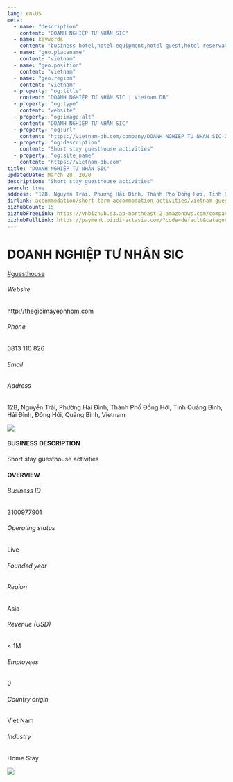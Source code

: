 ```yaml
---
lang: en-US
meta:
  - name: "description"
    content: "DOANH NGHIỆP TƯ NHÂN SIC"
  - name: keywords
    content: "business hotel,hotel equipment,hotel guest,hotel reservation,hotels,leisure hotel,membership,on site,resort,resort hotels,tourism,travelers,vacation,vacation,vacation,vietnam-guesthouse-companies"
  - name: "geo.placename"
    content: "vietnam"
  - name: "geo.position"
    content: "vietnam"
  - name: "geo.region"
    content: "vietnam"
  - property: "og:title"
    content: "DOANH NGHIỆP TƯ NHÂN SIC | Vietnam DB"
  - property: "og:type"
    content: "website"
  - property: "og:image:alt"
    content: "DOANH NGHIỆP TƯ NHÂN SIC"
  - property: "og:url"
    content: "https://vietnam-db.com/company/DOANH NGHIEP TU NHAN SIC-2796999"
  - property: "og:description"
    content: "Short stay guesthouse activities"
  - property: "og:site_name"
    content: "https://vietnam-db.com"
title: "DOANH NGHIỆP TƯ NHÂN SIC"
updatedDate: March 28, 2020
description: "Short stay guesthouse activities"
search: true
address: "12B, Nguyễn Trãi, Phường Hải Đình, Thành Phố Đồng Hới, Tỉnh Quảng Bình, Hải Đình, Đồng Hới, Quảng Bình, Vietnam"
dirlink: accommodation/short-term-accommodation-activities/vietnam-guesthouse-companies
bizhubCount: 15
bizhubFreeLink: https://vnbizhub.s3.ap-northeast-2.amazonaws.com/companies/vietnam-guesthouse-companies_preview.xlsx
bizhubFullLink: https://payment.bizdirectasia.com/?code=default&category=bizhub&item=vietnam-guesthouse-companies&redirect=https://vietnam-db.com
---
```



<div class="bd-item">
    <div class="item-content">
        <div class="detail-title-wrap">
            <h1 class="detail-title">
                DOANH NGHIỆP TƯ NHÂN SIC
            </h1>
        </div>
		<div class="detail-tagslist"><a href="/accommodation/short-term-accommodation-activities/tags/guesthouse" class="detail-tagitem">#guesthouse</a></div>
        <h6 class="bd-label">Website</h6>
        <p>http://thegioimayepnhom.com</p>
		<h6 class="bd-label">Phone</h6>
        <p>0813 110 826</p>
        <h6 class="bd-label">Email</h6>
        <p><a class="textColorPrimary" href="#"></a></p>
        <h6 class="bd-label">Address</h6>
        <p>12B, Nguyễn Trãi, Phường Hải Đình, Thành Phố Đồng Hới, Tỉnh Quảng Bình, Hải Đình, Đồng Hới, Quảng Bình, Vietnam</p>
    </div>
</div>

<div class="banner-wrap text-center"><a href="" class="banner-link"><img src="/assets/vndb.com/BannerAds2.jpg" class="banner-img"></a></div>

<div class="bd-item">
    <div class="item-content">
        <h4 class="textColorPrimary item-title">BUSINESS DESCRIPTION</h4>
        <p>Short stay guesthouse activities</p>
    </div>
</div>

<div class="bd-item">
    <div class="item-content">
        <h4 class="textColorPrimary item-title">OVERVIEW</h4>
        <div class="item-info">
            <h6 class="bd-label">Business ID</h6>
            <p>3100977901</p>
        </div>
        <div class="item-info">
            <h6 class="bd-label">Operating status</h6>
            <p>Live<small class="bd-status_dot live"></small></p>
        </div>
        <div class="item-info">
            <h6 class="bd-label">Founded year</h6>
            <p></p>
        </div>
        <div class="item-info">
            <h6 class="bd-label">Region</h6>
            <p>Asia</p>
        </div>
        <div class="item-info">
            <h6 class="bd-label">Revenue (USD)</h6>
            <p>&lt; 1M</p>
        </div>
        <div class="item-info">
            <h6 class="bd-label">Employees</h6>
            <p>0</p>
        </div>
        <div class="item-info">
            <h6 class="bd-label">Country origin</h6>
            <p>Viet Nam</p>
        </div>
        <div class="item-info">
            <h6 class="bd-label">Industry</h6>
            <p>Home Stay</p>
        </div>
    </div>
</div>

<div class="banner-wrap text-center"><a href="" class="banner-link"><img src="/assets/vndb.com/BannerAd_04_728x90.jpg" class="banner-img"></a></div>

<CustomPopup popupTitle="ENTER EMAIL TO DOWNLOAD" popupSubTitle="The companies data will be sent to your inbox. Please enter your email." :free="this.$frontmatter.bizhubFreeLink" :paid="this.$frontmatter.bizhubFullLink" :count="this.$frontmatter.bizhubCount"/>

